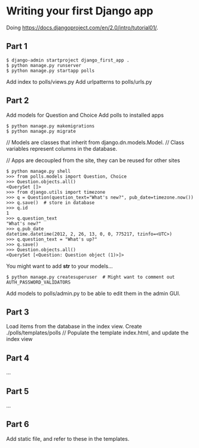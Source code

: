 # Writing your first Django app

Doing https://docs.djangoproject.com/en/2.0/intro/tutorial01/.

## Part 1

	$ django-admin startproject django_first_app .
	$ python manage.py runserver
	$ python manage.py startapp polls

Add index to polls/views.py
Add urlpatterns to polls/urls.py

## Part 2

Add models for Question and Choice
Add polls to installed apps

	$ python manage.py makemigrations
	$ python manage.py migrate

// Models are classes that inherit from django.dn.models.Model.
// Class variables represent columns in the database.

// Apps are decoupled from the site, they can be reused for other sites

	$ python manage.py shell
	>>> from polls.models import Question, Choice
	>>> Question.objects.all()
	<QuerySet []>
	>>> from django.utils import timezone
	>>> q = Question(question_text="What's new?", pub_date=timezone.now())
	>>> q.save()  # store in database
	>>> q.id
	1
	>>> q.question_text
	"What's new?"
	>>> q.pub_date
	datetime.datetime(2012, 2, 26, 13, 0, 0, 775217, tzinfo=<UTC>)
	>>> q.question_text = "What's up?"
	>>> q.save()
	>>> Question.objects.all()
	<QuerySet [<Question: Question object (1)>]>

You might want to add __str__ to your models...

	$ python manage.py createsuperuser  # Might want to comment out AUTH_PASSWORD_VALIDATORS

Add models to polls/admin.py to be able to edit them in the admin GUI.

## Part 3

Load items from the database in the index view.
Create ./polls/templates/polls
// Populate the template index.html, and update the index view

## Part 4

...

## Part 5

...

## Part 6

Add static file, and refer to these in the templates.

